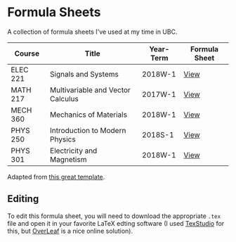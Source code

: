 # Formula Sheets
A collection of formula sheets I've used at my time in UBC.

| Course | Title | Year-Term | Formula Sheet |
| --- | --- | --- | --- |
| ELEC 221 | Signals and Systems| 2018W-1| [View](https://docs.google.com/viewer?url=https://github.com/DonneyF/formula-sheets/raw/master/ELEC%20221%20-%20Signals%20and%20Systems/elec221fs.pdf) |
| MATH 217 | Multivariable and Vector Calculus | 2017W-1 | [View](https://docs.google.com/viewer?url=https://github.com/DonneyF/formula-sheets/raw/master/MATH%20217%20-%20Multivariable%20and%20Vector%20Calculus/math217fs.pdf) |
| MECH 360 | Mechanics of Materials | 2018W-1 | [View](https://docs.google.com/viewer?url=https://github.com/DonneyF/formula-sheets/raw/master/MECH%20360%20-%20Mechanics%20of%20Materials/mech360fs.pdf) |
| PHYS 250 | Introduction to Modern Physics | 2018S-1 | [View](https://docs.google.com/viewer?url=https://github.com/DonneyF/formula-sheets/raw/master/PHYS%20250%20-%20Introduction%20to%20Modern%20Physics/phys250finalfs.pdf) |
| PHYS 301 | Electricity and Magnetism | 2018W-1 | [View](https://docs.google.com/viewer?url=https://github.com/DonneyF/formula-sheets/raw/master/PHYS%20301%20-%20Electricity%20and%20Magnetism/phys301fs.pdf) |

Adapted from [this great template](https://wch.github.io/latexsheet/).

## Editing

To edit this formula sheet, you will need to download the appropriate `.tex` file and open it in your favorite LaTeX edting software (I used [TexStudio](https://www.texstudio.org/) for this, but [OverLeaf](https://www.overleaf.com/) is a nice online solution).
